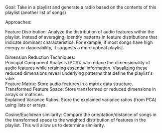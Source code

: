 Goal: Take in a playlist and generate a radio based on the contents of this playlist (another list of songs)

Approaches:

  Feature Distribution: Analyze the distribution of audio features within the playlist. Instead of averaging, identify patterns in feature distributions that indicate dominant characteristics. For example, if most songs have high energy or danceability, it suggests a more upbeat playlist.

  Dimension Reduction Techniques:             
    Principal Component Analysis (PCA): can reduce the dimensionality of audio features while retaining essential information. Visualizing these reduced dimensions reveal underlying patterns that define the playlist's vibe.  
    Feature Matrix: Store audio features in a matrix data structure.  
    Transformed Feature Space: Store transformed or reduced dimensions in arrays or matrices.  
    Explained Variance Ratios: Store the explained variance ratios (from PCA) using lists or arrays.  
  
  Cosine/Euclidean similarity:
    Compare the orientation/distance of songs in the transformed space to the weighted distribution of features in the playlist. This will allow us to determine similarity.
